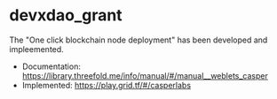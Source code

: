 # devxdao_grant

The "One click blockchain node deployment" has been developed and impleemented.

- Documentation: https://library.threefold.me/info/manual/#/manual__weblets_casper
- Implemented: https://play.grid.tf/#/casperlabs
